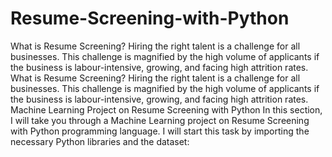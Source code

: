 # Resume-Screening-with-Python
What is Resume Screening? Hiring the right talent is a challenge for all businesses. This challenge is magnified by the high volume of applicants if the business is labour-intensive, growing, and facing high attrition rates.  What is Resume Screening? Hiring the right talent is a challenge for all businesses. This challenge is magnified by the high volume of applicants if the business is labour-intensive, growing, and facing high attrition rates.  Machine Learning Project on Resume Screening with Python In this section, I will take you through a Machine Learning project on Resume Screening with Python programming language. I will start this task by importing the necessary Python libraries and the dataset:
